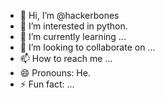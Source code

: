 - 👋 Hi, I’m @hackerbones
- 👀 I’m interested in python.
- 🌱 I’m currently learning ...
- 💞️ I’m looking to collaborate on ...
- 📫 How to reach me ...
- 😄 Pronouns: He.
- ⚡ Fun fact: ...

<!---
hackerbones/hackerbones is a ✨ special ✨ repository because its `README.md` (this file) appears on your GitHub profile.
You can click the Preview link to take a look at your changes.
--->
